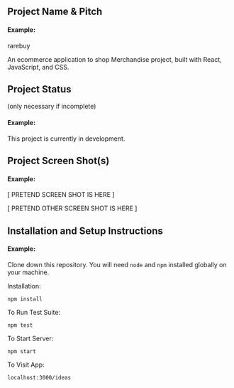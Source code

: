 ## Project Name & Pitch

#### Example:

rarebuy

An ecommerce application to shop Merchandise project, built with React, JavaScript, and CSS.

## Project Status
(only necessary if incomplete)

#### Example:

This project is currently in development. 
## Project Screen Shot(s)

#### Example:   

[ PRETEND SCREEN SHOT IS HERE ]

[ PRETEND OTHER SCREEN SHOT IS HERE ]

## Installation and Setup Instructions

#### Example:  

Clone down this repository. You will need `node` and `npm` installed globally on your machine.  

Installation:

`npm install`  

To Run Test Suite:  

`npm test`  

To Start Server:

`npm start`  

To Visit App:

`localhost:3000/ideas`  

